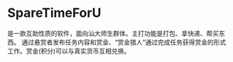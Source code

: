 # SpareTimeForU
是一款互助性质的软件，面向汕大师生群体。主打功能是打包、拿快递、帮买东西。
通过悬赏者发布任务内容和赏金、“赏金猎人”通过完成任务获得赏金的形式工作。赏金(积分)可以与真实货币互相兑换。
